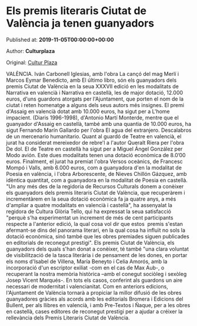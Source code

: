
# Els premis literaris Ciutat de València ja tenen guanyadors

Published at: **2019-11-05T00:00:00+00:00**

Author: **Culturplaza**

Original: [Cultur Plaza](https://valenciaplaza.com/els-premis-literaris-ciutat-de-valencia-ja-tenen-guanyadors)

VALÈNCIA. Iván Carbonell Iglesias, amb l'obra La cançó del mag Merlí i Marcos Eymar Benedicto, amb El último libro, són els guanyadors dels premis Ciutat de València en la seua XXXVII edició en les modalitats de Narrativa en valencià i Narrativa en castellà, les de major dotació, 12.000 euros, d'uns guardons atorgats per l'Ajuntament, que porten el nom de la ciutat i reten homenatge a alguns dels seus autors més insignes. El premi d'Assaig en valencià dotat amb 10.000 euros, ha sigut per a L'home impacient. (Diaris 1996-1998), d'Antonio Martí Monterde, mentre que el guanyador d'Assaig en castellà, també amb una quantia de 10.000 euros, ha sigut Fernando Marín Gallardo per l'obra El agua del extranjero. Descalabros de un mercenario humanitario.
Quant al guardó de Teatre en valencià, el jurat ha considerat mereixedor de rebre'l a l'autor Queralt Riera per l'obra De dol. El de Teatre en castellà ha sigut per a Miguel Ángel González per Modo avión. Este dues modalitats tenen una dotació econòmica de 8.0’00 euros. Finalment, el jurat ha premiat l'obra Versos oceànics, de Francesc Mompó i Valls, amb 6.000 euros, com a guanyadora d'en la modalitat de Poesia en valència, i l'obra Arborescente, de Nieves Chillón Gázquez, amb idèntica quantitat, com a guanyadora en la modalitat de Poesia en castellà.
"Un any més des de la regidoria de Recursos Culturals donem a conèixer els guanyadors dels premis literaris Ciutat de València, que recuperàrem i incrementàrem en la seua dotació econòmica fa ja quatre anys, a més d'ampliar a quatre modalitats en valencià i castellà", ha assenyalat la regidora de Cultura Glòria Tello, qui ha expressat la seua satisfacció "perquè s'ha experimentat un increment de més de cent participants respecte a l'anterior edició, la qual cosa vol dir que estos  premis s'estan afermant-se dins del panorama literari, en la qual cosa ha influït no sols la dotació econòmica, sinó també que les obres premiades siguen publicades en editorials de reconegut prestigi".
Els premis Ciutat de València, els guanyadors dels quals s'han donat a conèixer, té també "una clara voluntat de visibilització de la tasca literària i de pensament de les dones, en portar els noms d'Isabel de Villena, María Beneyto i Celia Amorós, amb la incorporació d'un escriptor exiliat -com en el cas de Max Aub-, o recuperant la nostra memòria històrica –amb el conegut sociòleg i sexòleg Josep Vicent Marqués-. En tots els casos, conferint als guardons un aire necessari de modernitat i valencianitat.
Com en anteriors edicions, l'Ajuntament de València tornarà a propiciar la millor difusió de les obres guanyadores gràcies als acords amb les editorials Bromera i Edicions del Bullent, per als llibres en valencià, i amb Pre-Textos i Ñaque, per a les obres en castellà, cases editores de reconegut prestigi per a ajudar a créixer la rellevància dels Premis Literaris Ciutat de València.
